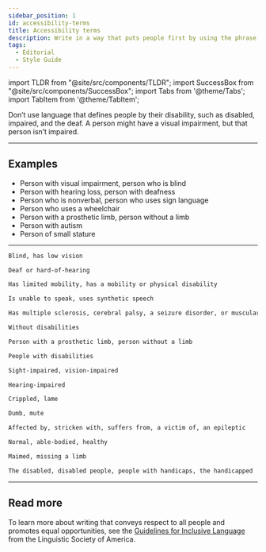 ```yaml
---
sidebar_position: 1
id: accessibility-terms
title: Accessibility terms
description: Write in a way that puts people first by using the phrase person with or person who
tags:
  - Editorial
  - Style Guide
---
```


import TLDR from "@site/src/components/TLDR";
import SuccessBox from "@site/src/components/SuccessBox";
import Tabs from '@theme/Tabs';
import TabItem from '@theme/TabItem';

<TLDR>

Don’t use language that defines people by their disability, such as disabled, impaired, and the deaf.
A person might have a visual impairment, but that person isn’t impaired.

</TLDR>

---

## Examples

- Person with visual impairment, person who is blind
- Person with hearing loss, person with deafness
- Person who is nonverbal, person who uses sign language
- Person who uses a wheelchair
- Person with a prosthetic limb, person without a limb
- Person with autism
- Person of small stature

---

<Tabs>
<TabItem value="correct" label="✅ Correct">

```markdown
Blind, has low vision
```

```markdown
Deaf or hard-of-hearing
```

```markdown
Has limited mobility, has a mobility or physical disability
```

```markdown
Is unable to speak, uses synthetic speech
```

```markdown
Has multiple sclerosis, cerebral palsy, a seizure disorder, or muscular dystrophy
```

```markdown
Without disabilities
```

```markdown
Person with a prosthetic limb, person without a limb
```

```markdown
People with disabilities
```

</TabItem>

<TabItem value="incorrect" label="❌ Incorrect">

```markdown
Sight-impaired, vision-impaired
```

```markdown
Hearing-impaired
```

```markdown
Crippled, lame
```

```markdown
Dumb, mute
```

```markdown
Affected by, stricken with, suffers from, a victim of, an epileptic
```

```markdown
Normal, able-bodied, healthy
```

```markdown
Maimed, missing a limb
```

```markdown
The disabled, disabled people, people with handicaps, the handicapped
```

</TabItem>

</Tabs>

---

<SuccessBox>

## Read more

To learn more about writing that conveys respect to all people and promotes equal opportunities,
see the [Guidelines for Inclusive Language](http://www.linguisticsociety.org/content/guidelines-inclusive-language "Link to Linguistic Society") from the Linguistic Society of America.

</SuccessBox>
